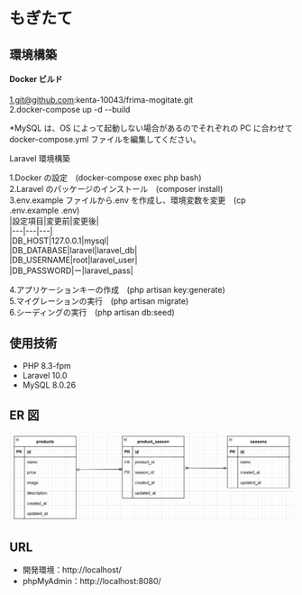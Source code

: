 # もぎたて　　

## 環境構築

#### Docker ビルド

1.git@github.com:kenta-10043/frima-mogitate.git  
2.docker-compose up -d --build

\*MySQL は、OS によって起動しない場合があるのでそれぞれの PC に合わせて docker-compose.yml ファイルを編集してください。

Laravel 環境構築

1.Docker の設定　(docker-compose exec php bash)  
2.Laravel のパッケージのインストール　(composer install)  
3.env.example ファイルから.env を作成し、環境変数を変更　(cp .env.example .env)  
 |設定項目|変更前|変更後|  
 |---|---|---|  
 |DB_HOST|127.0.0.1|mysql|  
 |DB_DATABASE|laravel|laravel_db|  
 |DB_USERNAME|root|laravel_user|  
 |DB_PASSWORD|ー|laravel_pass| 
 
4.アプリケーションキーの作成　(php artisan key:generate)  
5.マイグレーションの実行　(php artisan migrate)  
6.シーディングの実行　(php artisan db:seed)

## 使用技術

- PHP 8.3-fpm
- Laravel 10.0
- MySQL 8.0.26

## ER 図

![ER-mogotate.png](ER-mogotate.png)

## URL

- 開発環境：http://localhost/
- phpMyAdmin：http://localhost:8080/
